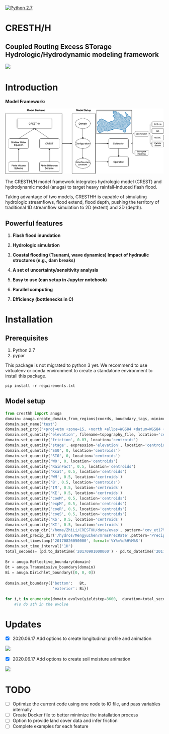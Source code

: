 [![Python 2.7](https://img.shields.io/badge/python-2.7-blue.svg)](https://www.python.org/downloads/release/python-275/)

# CRESTH/H

## Coupled Routing Excess STorage Hydrologic/Hydrodynamic modeling framework

<img src="img/myanimation.gif">

# Introduction

**Model Framework:**

<img src="img/CRESTHH.png">

The CRESTH/H model framework integrates hydrologic model (CREST) and hydrodynamic model (anuga) to target heavy rainfall-induced flash flood.

Taking advantage of two models, CRESTHH is capable of simulating hydrologic streamflows, flood extend, flood depth, pushing the territory of traditional 1D streamflow simulation to 2D (extent) and 3D (depth).

## Powerful features

1. __Flash flood inundation__

2. __Hydrologic simulation__

3. __Coastal flooding (Tsunami, wave dynamics)
Impact of hydraulic structures (e.g., dam breaks)__

4. __A set of uncertainty/sensitivity analysis__

5. __Easy to use (can setup in Jupyter notebook)__

6. __Parallel computing__

7. __Efficiency (bottlenecks in C)__

# Installation

## Prerequisites

1. Python 2.7
2. pypar

This package is not migrated to python 3 yet. We recommend to use virtualenv or conda environment to create a standalone environment to install this package.

```
pip install -r requirements.txt
```
## Model setup

```python
from cresthh import anuga
domain= anuga.create_domain_from_regions(coords, boudndary_tags, minimum_triangle_area)
domain.set_name('test')
domain.set_proj("+proj=utm +zone=15, +north +ellps=WGS84 +datum=WGS84 +units=m +no_defs")   #define projection of forcing data
domain.set_quantity('elevation', filename=topography_file, location='centroids') # Use function for elevation
domain.set_quantity('friction', 0.03, location='centroids')                        # Constant friction 
domain.set_quantity('stage', expression='elevation', location='centroids')         # Dry Bed 
domain.set_quantity('SS0', 0, location='centroids')
domain.set_quantity('SI0', 0, location='centroids')
domain.set_quantity('W0', 0, location='centroids')
domain.set_quantity('RainFact', 0.5, location='centroids')
domain.set_quantity('Ksat', 0.5, location='centroids')
domain.set_quantity('WM', 0.5, location='centroids')
domain.set_quantity('B', 0.5, location='centroids')
domain.set_quantity('IM', 0.5, location='centroids')
domain.set_quantity('KE', 0.5, location='centroids')
domain.set_quantity('coeM', 0.5, location='centroids')
domain.set_quantity('expM', 0.5, location='centroids')
domain.set_quantity('coeR', 0.5, location='centroids')
domain.set_quantity('coeS', 0.5, location='centroids')
domain.set_quantity('KS', 0.5, location='centroids')
domain.set_quantity('KI', 0.5, location='centroids')
domain.set_evap_dir('/home/ZhiLi/CRESTHH/data/evap', pattern='cov_et17%m%d.asc.tif', freq='1D')
domain.set_precip_dir('/hydros/MengyuChen/mrmsPrecRate',pattern='PrecipRate_00.00_%Y%m%d-%H%M00.grib2-var0-z0.tif', freq='1H')
domain.set_timestamp('20170826050000', format='%Y%m%d%H%M%S')
domain.set_time_interval('1H')
total_seconds= (pd.to_datetime('20170901000000') - pd.to_datetime('20170826050000')).total_seconds()

Br = anuga.Reflective_boundary(domain)
Bt = anuga.Transmissive_boundary(domain)
Bi = anuga.Dirichlet_boundary([0, 0, 0]) 

domain.set_boundary({'bottom':   Bt,
                     'exterior': Bi})

for i,t in enumerate(domain.evolve(yieldstep=3600,  duration=total_seconds)):
    #To do sth in the evolve
```
# Updates

- [x] 2020.06.17 Add options to create longitudinal profile and animation

<img src="img/channel.gif">

- [x] 2020.06.17 Add options to create soil moisture animation

<img src="img/soilmoisture.gif">

# TODO

- [ ] Optimize the current code using one node to IO file, and pass variables internally
- [ ] Create Docker file to better minimize the installation process
- [ ] Option to provide land cover data and infer friction
- [ ] Complete examples for each feature